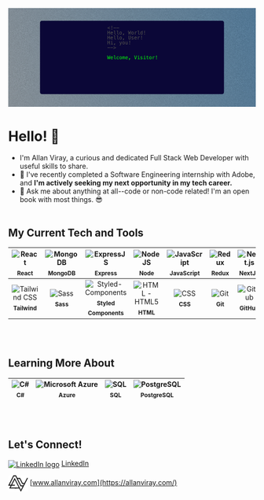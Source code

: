 <img src="github-banner.png" alt="Profile banner" />

# Hello! 👋

- I'm Allan Viray, a curious and dedicated Full Stack Web Developer with useful skills to share.
- 🌱 I've recently completed a Software Engineering internship with Adobe, and **I'm actively seeking my next opportunity in my tech career.**
- 💬 Ask me about anything at all--code or non-code related! I'm an open book with most things. 😎 
<br></br>


## My Current Tech and Tools

| <img src="https://user-images.githubusercontent.com/25181517/183897015-94a058a6-b86e-4e42-a37f-bf92061753e5.png" alt="React" width=40><br/><sub>**React**</sub> | <img src="https://user-images.githubusercontent.com/25181517/182884177-d48a8579-2cd0-447a-b9a6-ffc7cb02560e.png" alt="MongoDB" width=40><br/><sub>**MongoDB**</sub> | <img src="https://user-images.githubusercontent.com/25181517/183859966-a3462d8d-1bc7-4880-b353-e2cbed900ed6.png" alt="ExpressJS" width=40><br/><sub>**Express**</sub> | <img src="https://user-images.githubusercontent.com/25181517/183568594-85e280a7-0d7e-4d1a-9028-c8c2209e073c.png" alt="NodeJS" width=40 ><br/><sub>**Node**</sub> | <img src="https://user-images.githubusercontent.com/25181517/117447155-6a868a00-af3d-11eb-9cfe-245df15c9f3f.png" alt="JavaScript" width=40><br/><sub>**JavaScript**</sub> | <img src="https://user-images.githubusercontent.com/25181517/187896150-cc1dcb12-d490-445c-8e4d-1275cd2388d6.png" alt="Redux" width=40><br/><sub>**Redux**</sub> | <img  src="https://github.com/marwin1991/profile-technology-icons/assets/136815194/5f8c622c-c217-4649-b0a9-7e0ee24bd704" width="40" alt="Next.js" title="Next.js" /><br/><sub>**NextJS**</sub>|<img src="https://github.com/marwin1991/profile-technology-icons/assets/136815194/2bd495ca-29d8-4415-8e8c-a1979721816a" alt="Gatsby" width=40><br/><sub>**Gatsby**</sub>|<img src="https://user-images.githubusercontent.com/25181517/192107856-aa92c8b1-b615-47c3-9141-ed0d29a90239.png" alt="GraphQL" width=40><br/><sub>**GraphQL**</sub> |
|:-:|:-:|:-:|:-:|:-:|:-:|:-:|:-:|:-:|
| <img  src="https://user-images.githubusercontent.com/25181517/202896760-337261ed-ee92-4979-84c4-d4b829c7355d.png" width="40" alt="Tailwind CSS" title="Tailwind CSS"/><br/><sub>**Tailwind**</sub> | <img src="https://user-images.githubusercontent.com/25181517/192158956-48192682-23d5-4bfc-9dfb-6511ade346bc.png" alt="Sass" width=40><br/><sub>**Sass**</sub> |<img src="https://allanviray.com/static/styled-components-icon-colored-765e7d101019cbd4f057904b8c0fc7c2.svg" alt="Styled-Components" width=40><br/><sub>**Styled**</sub><br/><sub>**Components**</sub> | <img src="https://user-images.githubusercontent.com/25181517/192158954-f88b5814-d510-4564-b285-dff7d6400dad.png" alt="HTML - HTML5" width=40><br/><sub>**HTML**</sub> | <img src="https://user-images.githubusercontent.com/25181517/183898674-75a4a1b1-f960-4ea9-abcb-637170a00a75.png" alt="CSS" width=40><br/><sub>**CSS**</sub> | <img src="https://user-images.githubusercontent.com/25181517/192108372-f71d70ac-7ae6-4c0d-8395-51d8870c2ef0.png" alt="Git" width=40><br/><sub>**Git**</sub> | <img src="https://user-images.githubusercontent.com/25181517/192108374-8da61ba1-99ec-41d7-80b8-fb2f7c0a4948.png" alt="Github" width="40"><br/><sub>**GitHub**</sub> | <img src="https://user-images.githubusercontent.com/25181517/192108891-d86b6220-e232-423a-bf5f-90903e6887c3.png" alt="VS Code" width=40><br/><sub>**VS Code**</sub>|




<br></br>

## Learning More About
| <img src="https://user-images.githubusercontent.com/25181517/121405384-444d7300-c95d-11eb-959f-913020d3bf90.png" alt="C#" width=40 ><br/><sub>**C#**</sub> | <img src="https://user-images.githubusercontent.com/25181517/183911544-95ad6ba7-09bf-4040-ac44-0adafedb9616.png" alt="Microsoft Azure" width=40 ><br/><sub>**Azure**</sub> | <img src="https://cdn-icons-png.flaticon.com/512/7506/7506880.png" alt="SQL" width=40><br/><sub>**SQL**</sub> | <img src="https://user-images.githubusercontent.com/25181517/117208740-bfb78400-adf5-11eb-97bb-09072b6bedfc.png" alt="PostgreSQL" width=40><br/><sub>**PostgreSQL**</sub> |
|:-:|:-:|:-:|:-:|

<br><br>

## Let's Connect!
<a href="https://linkedin.com/in/allangviray" target="blank"><img align="center" src="https://raw.githubusercontent.com/rahuldkjain/github-profile-readme-generator/master/src/images/icons/Social/linked-in-alt.svg" alt="LinkedIn logo" height="30" width="40" /></a> [LinkedIn](https://linkedin.com/in/allangviray)

<a href="https://allanviray.com/" target="blank"><img align="center" src="icon.png" alt="Allan Viray website logo" width="40" /></a> [www.allanviray.com](https://allanviray.com/)

<!--
**agviray/agviray** is a ✨ _special_ ✨ repository because its `README.md` (this file) appears on your GitHub profile.

Here are some ideas to get you started:

- 🔭 I’m currently working on ...
- 🌱 I’m currently learning ...
- 👯 I’m looking to collaborate on ...
- 🤔 I’m looking for help with ...
- 💬 Ask me about ...
- 📫 How to reach me: ...
- 😄 Pronouns: ...
- ⚡ Fun fact: ...
-->
